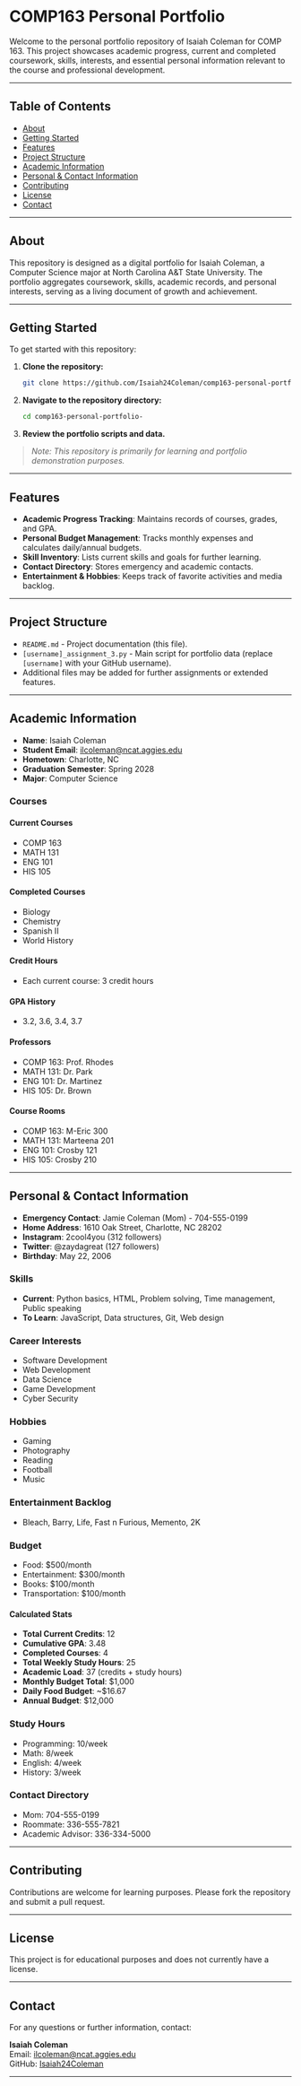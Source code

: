 # COMP163 Personal Portfolio

Welcome to the personal portfolio repository of Isaiah Coleman for COMP 163. This project showcases academic progress, current and completed coursework, skills, interests, and essential personal information relevant to the course and professional development.

---

## Table of Contents

- [About](#about)
- [Getting Started](#getting-started)
- [Features](#features)
- [Project Structure](#project-structure)
- [Academic Information](#academic-information)
- [Personal & Contact Information](#personal--contact-information)
- [Contributing](#contributing)
- [License](#license)
- [Contact](#contact)

---

## About

This repository is designed as a digital portfolio for Isaiah Coleman, a Computer Science major at North Carolina A&T State University. The portfolio aggregates coursework, skills, academic records, and personal interests, serving as a living document of growth and achievement.

---

## Getting Started

To get started with this repository:

1. **Clone the repository:**
   ```bash
   git clone https://github.com/Isaiah24Coleman/comp163-personal-portfolio-.git
   ```
2. **Navigate to the repository directory:**
   ```bash
   cd comp163-personal-portfolio-
   ```
3. **Review the portfolio scripts and data.**

> _Note: This repository is primarily for learning and portfolio demonstration purposes._

---

## Features

- **Academic Progress Tracking**: Maintains records of courses, grades, and GPA.
- **Personal Budget Management**: Tracks monthly expenses and calculates daily/annual budgets.
- **Skill Inventory**: Lists current skills and goals for further learning.
- **Contact Directory**: Stores emergency and academic contacts.
- **Entertainment & Hobbies**: Keeps track of favorite activities and media backlog.

---

## Project Structure

- `README.md` - Project documentation (this file).
- `[username]_assignment_3.py` - Main script for portfolio data (replace `[username]` with your GitHub username).
- Additional files may be added for further assignments or extended features.

---

## Academic Information

- **Name**: Isaiah Coleman
- **Student Email**: ilcoleman@ncat.aggies.edu
- **Hometown**: Charlotte, NC
- **Graduation Semester**: Spring 2028
- **Major**: Computer Science

### Courses

#### Current Courses
- COMP 163
- MATH 131
- ENG 101
- HIS 105

#### Completed Courses
- Biology
- Chemistry
- Spanish II
- World History

#### Credit Hours
- Each current course: 3 credit hours

#### GPA History
- 3.2, 3.6, 3.4, 3.7

#### Professors
- COMP 163: Prof. Rhodes
- MATH 131: Dr. Park
- ENG 101: Dr. Martinez
- HIS 105: Dr. Brown

#### Course Rooms
- COMP 163: M-Eric 300
- MATH 131: Marteena 201
- ENG 101: Crosby 121
- HIS 105: Crosby 210

---

## Personal & Contact Information

- **Emergency Contact**: Jamie Coleman (Mom) - 704-555-0199
- **Home Address**: 1610 Oak Street, Charlotte, NC 28202
- **Instagram**: 2cool4you (312 followers)
- **Twitter**: @zaydagreat (127 followers)
- **Birthday**: May 22, 2006

### Skills

- **Current**: Python basics, HTML, Problem solving, Time management, Public speaking
- **To Learn**: JavaScript, Data structures, Git, Web design

### Career Interests

- Software Development
- Web Development
- Data Science
- Game Development
- Cyber Security

### Hobbies

- Gaming
- Photography
- Reading
- Football
- Music

### Entertainment Backlog

- Bleach, Barry, Life, Fast n Furious, Memento, 2K

### Budget

- Food: $500/month
- Entertainment: $300/month
- Books: $100/month
- Transportation: $100/month

#### Calculated Stats

- **Total Current Credits**: 12
- **Cumulative GPA**: 3.48
- **Completed Courses**: 4
- **Total Weekly Study Hours**: 25
- **Academic Load**: 37 (credits + study hours)
- **Monthly Budget Total**: $1,000
- **Daily Food Budget**: ~$16.67
- **Annual Budget**: $12,000

### Study Hours

- Programming: 10/week
- Math: 8/week
- English: 4/week
- History: 3/week

### Contact Directory

- Mom: 704-555-0199
- Roommate: 336-555-7821
- Academic Advisor: 336-334-5000

---

## Contributing

Contributions are welcome for learning purposes. Please fork the repository and submit a pull request.

---

## License

This project is for educational purposes and does not currently have a license.

---

## Contact

For any questions or further information, contact:

**Isaiah Coleman**  
Email: ilcoleman@ncat.aggies.edu  
GitHub: [Isaiah24Coleman](https://github.com/Isaiah24Coleman)

---